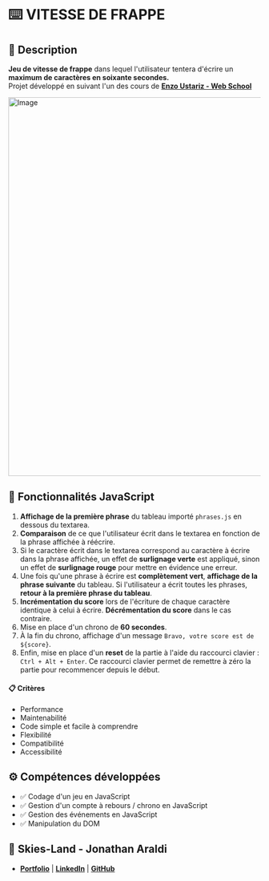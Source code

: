 # ⌨️ VITESSE DE FRAPPE

## 📖 Description
**Jeu de vitesse de frappe** dans lequel l'utilisateur tentera d'écrire un **maximum de caractères en soixante secondes.**<br>
Projet développé en suivant l'un des cours de **[Enzo Ustariz - Web School](https://www.udemy.com/user/ustariz-enzo/)**

<img width="880" height="756" alt="Image" src="https://github.com/user-attachments/assets/e16db2d0-e9bd-400d-b009-cfb996b7bc66" />

## 🔧 Fonctionnalités JavaScript
1. **Affichage de la première phrase** du tableau importé `phrases.js` en dessous du textarea.
2. **Comparaison** de ce que l'utilisateur écrit dans le textarea en fonction de la phrase affichée à réécrire.
3. Si le caractère écrit dans le textarea correspond au caractère à écrire dans la phrase affichée, un effet de **surlignage verte** est appliqué, sinon un effet de **surlignage rouge** pour mettre en évidence une erreur.
4. Une fois qu'une phrase à écrire est **complètement vert**, **affichage de la phrase suivante** du tableau. Si l'utilisateur a écrit toutes les phrases, **retour à la première phrase du tableau**.
5. **Incrémentation du score** lors de l'écriture de chaque caractère identique à celui à écrire. **Décrémentation du score** dans le cas contraire.
6. Mise en place d'un chrono de **60 secondes**.
7. À la fin du chrono, affichage d'un message `Bravo, votre score est de ${score}`.
8. Enfin, mise en place d'un **reset** de la partie à l'aide du raccourci clavier : `Ctrl + Alt + Enter`. Ce raccourci clavier permet de remettre à zéro la partie pour recommencer depuis le début.

#### 📋 Critères
- Performance
- Maintenabilité
- Code simple et facile à comprendre
- Flexibilité
- Compatibilité
- Accessibilité

## ⚙️ Compétences développées
- ✅ Codage d'un jeu en JavaScript
- ✅ Gestion d'un compte à rebours / chrono en JavaScript
- ✅ Gestion des événements en JavaScript
- ✅ Manipulation du DOM

## 👤 Skies-Land - Jonathan Araldi
- **[Portfolio](https://portfolio-jonathan-araldi.netlify.app/)** | **[LinkedIn](https://www.linkedin.com/in/jonathan-araldi/)** | **[GitHub](https://github.com/Skies-Land)**